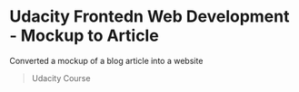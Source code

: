 Udacity Frontedn Web Development  - Mockup to Article
=====================================================
Converted a mockup of a blog article into a website
 > Udacity Course
